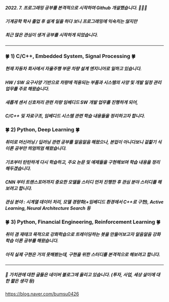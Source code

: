##### 2022. 7. 프로그래밍 공부를 본격적으로 시작하며 Github 개설했습니다. 👋👋👋
##### 기계공학 학사 졸업 후 설계 일을 하다 보니 프로그래밍에 익숙치는 않지만
##### 최근 많은 관심이 생겨 공부를 시작하게 되었습니다. 
---------------------------------------------------------------
### 🍀 1) C/C++, Embedded System, Signal Processing 🍀
##### 현재 자동차 회사에서 자율주행 부문 차량 설계 엔지니어로 일하고 있습니다.
##### HW / SW 요구사양 기반으로 차량에 적용되는 부품과 시스템의 사양 및 개발 일정 관리 업무를 주로 해왔습니다.
##### 새롭게 센서 신호처리 관련 차량 임베디드 SW 개발 업무를 진행하게 되어,
##### C/C++ 및 자료구조, 임베디드 시스템 관련 학습 내용들을 정리하고자 합니다.

### 🍀 2) Python, Deep Learning 🍀
##### 취미로 머신러닝 / 딥러닝 관련 공부를 알음알음 해왔으나, 본업이 아니다보니 겉핥기 식 이론 공부만 띄엄띄엄 해왔습니다.
##### 기초부터 탄탄하게 다시 학습하고, 주요 논문 및 예제들을 구현해보며 학습 내용을 정리해두겠습니다.
##### CNN 부터 트랜스포머까지 중요한 모델들 스터디 먼저 진행한 후 관심 분야 스터디를 해보려고 합니다.
##### 관심 분야 : 시계열 데이터 처리, 모델 경량화(+임베디드 환경에서 C++로 구현), Active Learning, Neural Architecture Search 등

### 🍀 3) Python, Financial Engineering, Reinforcement Learning 🍀
##### 취미 겸 재태크 목적으로 강화학습으로 트레이딩하는 봇을 만들어보고자 알음알음 강화학습 이론 공부를 해왔습니다.
##### 아직 실제 구현은 거의 못해봤는데, 구현을 위한 스터디를 본격적으로 해보려고 합니다.

------------------------------------------------------------------

##### 🤔 가치관에 대한 글들은 네이버 블로그에 올리고 있습니다. (투자, 사업, 세상 살이에 대한 짧은 생각 등)
https://blog.naver.com/bumsu0426


<!--
**BS-Kim-Dev/BS-Kim-Dev** is a ✨ _special_ ✨ repository because its `README.md` (this file) appears on your GitHub profile.

Here are some ideas to get you started:

- 🔭 I’m currently working on ...
- 🌱 I’m currently learning ...
- 👯 I’m looking to collaborate on ...
- 🤔 I’m looking for help with ...
- 💬 Ask me about ...
- 📫 How to reach me: ...
- 😄 Pronouns: ...
- ⚡ Fun fact: ...
-->
